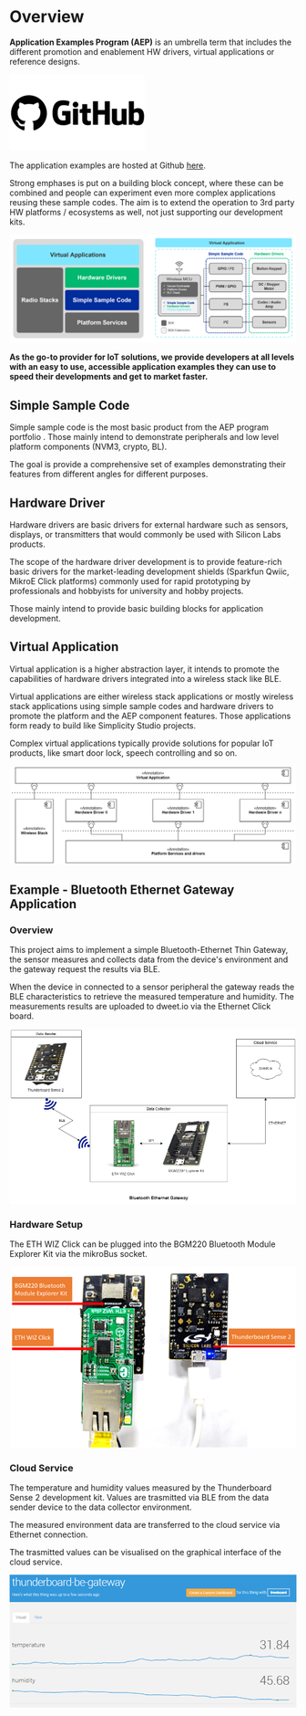 # Overview
**Application Examples Program (AEP)** is an umbrella term that includes the different promotion and enablement HW drivers, virtual applications or reference designs.


[![GithubLogo](doc/github-logo.png)](https://github.com/SiliconLabs/application_examples)

The application examples are hosted at Github [here](https://github.com/SiliconLabs/application_examples).

Strong emphases is put on a building block concept, where these can be combined and people can experiment even more complex applications reusing these sample codes. The aim is to extend the operation to 3rd party HW platforms / ecosystems as well, not just supporting our development kits.



![AEP](doc/aep-layers.png)

**As the go-to provider for IoT solutions, we provide developers at all levels with an easy to use, accessible application examples they can use to speed their developments and get to market faster.**

## Simple Sample Code

Simple sample code is the most basic product from the AEP program portfolio . Those mainly intend to demonstrate peripherals and low level platform components (NVM3, crypto, BL).

The goal is provide a comprehensive set of examples demonstrating their features from different angles for different purposes.

## Hardware Driver

Hardware drivers are basic drivers for external hardware such as sensors, displays, or transmitters that would commonly be used with Silicon Labs products.

The scope of the hardware driver development is to provide feature-rich basic drivers for the market-leading development shields (Sparkfun Qwiic, MikroE Click platforms) commonly used for rapid prototyping by professionals and hobbyists for university and hobby projects.

Those mainly intend to provide basic building blocks for application development.

## Virtual Application

Virtual application is a higher abstraction layer, it intends to promote the capabilities of hardware drivers integrated into a wireless stack like BLE.

Virtual applications are either wireless stack applications or mostly wireless stack applications using simple sample codes and hardware drivers to promote the platform and the AEP component features. Those applications form ready to build like Simplicity Studio projects.

Complex virtual applications typically provide solutions for popular IoT products, like smart door lock, speech controlling and so on.


![AEP](doc/virtual-app.png)


## Example - Bluetooth Ethernet Gateway Application

### Overview

This project aims to implement a simple Bluetooth-Ethernet Thin Gateway, the sensor measures and collects data from the device's environment and the gateway request the results via BLE.

When the device in connected to a sensor peripheral the gateway reads the BLE characteristics to retrieve the measured temperature and humidity. The measurements results are uploaded to dweet.io via the Ethernet Click board.

![AEP](doc/example/overview-eth-ble-gateway.png)

### Hardware Setup

The ETH WIZ Click can be plugged into the BGM220 Bluetooth Module Explorer Kit via the mikroBus socket.

![AEP](doc/example/hardware-setup.png)

### Cloud Service

The temperature and humidity values measured by the Thunderboard Sense 2 development kit. Values are trasmitted via BLE from the data sender device to the data collector environment. 

The measured environment data are transferred to the cloud service via Ethernet connection.

The trasmitted values can be visualised on the graphical interface of the cloud service.

![AEP](doc/example/dweet.png)